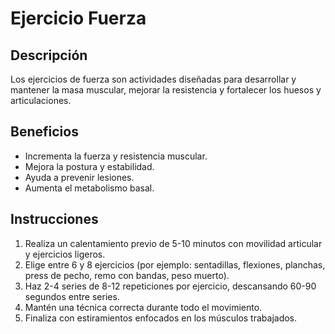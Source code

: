 # Ejercicio Fuerza

## Descripción
Los ejercicios de fuerza son actividades diseñadas para desarrollar y mantener la masa muscular, mejorar la resistencia y fortalecer los huesos y articulaciones.

## Beneficios
- Incrementa la fuerza y resistencia muscular.
- Mejora la postura y estabilidad.
- Ayuda a prevenir lesiones.
- Aumenta el metabolismo basal.

## Instrucciones
1. Realiza un calentamiento previo de 5-10 minutos con movilidad articular y ejercicios ligeros.
2. Elige entre 6 y 8 ejercicios (por ejemplo: sentadillas, flexiones, planchas, press de pecho, remo con bandas, peso muerto).
3. Haz 2-4 series de 8-12 repeticiones por ejercicio, descansando 60-90 segundos entre series.
4. Mantén una técnica correcta durante todo el movimiento.
5. Finaliza con estiramientos enfocados en los músculos trabajados.